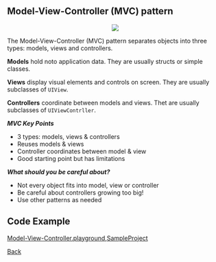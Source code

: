 ##  Model-View-Controller (MVC) pattern

<p align="center">
  <image src="images/mvc.png"></image>
</p>



The Model-View-Controller (MVC) pattern separates objects into three types: models, views and controllers.

<b>Models</b> hold noto application data. They are usually structs or simple classes.

<b>Views</b> display visual elements and controls on screen. They are usually subclasses of `UIView`.

**Controllers**  coordinate between models and views. Thet are usually subclasses of `UIViewContrller`.

***MVC Key Points***

- 3 types: models, views & controllers
- Reuses models & views
- Controller coordinates between model & view
- Good starting point but has limitations

***What should you be careful about?***

- Not every object fits into model, view or controller
- Be careful about controllers growing too big!
- Use other patterns as needed

## Code Example
[Model-View-Controller.playground],[SampleProject]

[Model-View-Controller.playground]: ../samples/DesignPatternsPlayGround/Model-View-Controller.playground "Model-View-Controller.playground"

[SampleProject]: ../samples/MVC-pattern/ "SampleProject"






[Back]

[Back]: ../README.md "Back"
